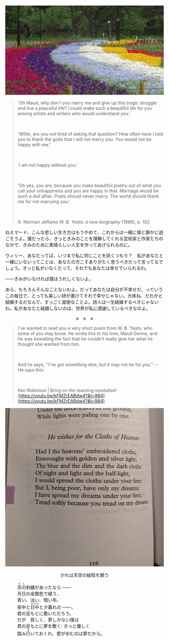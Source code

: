 ---
---

![](/assets/images/IMG_1716.JPG)

> 'Oh Maud, why don't you marry me and give up this tragic struggle and live a peaceful life? I could make such a beautiful life for you among artists and writers who would understand you.'
>
> 　
>
> 'Willie, are you not tired of asking that question? How often have I told you to thank the gods that I will not marry you. You would not be happy with me.'
>
> 　
>
> 'I am not happy without you.'
>
> 　
>
> 'Oh yes, you are, because you make beautiful poetry out of what you call your unhappiness and you are happy in that. Marriage would be such a dull affair. Poets should never marry. The world should thank me for not marrying you.'
>
> 　
>
> <p>A. Norman Jeffares <i>W. B. Yeats: a new biography</i> (1988), p. 102<p>

<p style="text-align: start; margin-top: 1em;">
ねえマード、こんな悲しい生き方はもうやめて、これからは一緒に僕と静かに過ごそうよ。僕だったら、きっときみのことを理解してくれる芸術家と作家たちのなかで、きみのために素晴らしい人生を作ってあげられるのに。
</p>

<p style="text-align: start; margin-top: 1em;">
ウィリー、あなたってば、いつまで私に同じことを訊くつもり？　私があなたと一緒にいないってことは、あなたの方こそありがたく思うべきだって言ってるでしょう。きっと私がいなくたって、それでもあなたは幸せでいられるわ。
</p>

<p style="text-align: start; margin-top: 1em;">
<s>　　</s>きみがいなければ僕はうれしくないよ。
</p>

<p style="text-align: start; margin-top: 1em;">
あら、もちろんそんなことないわよ。だってあなたは自分が不幸せだ、っていうこの毎日で、とっても美しい詩が書けてそれで幸せじゃない。大体ね、だれかと結婚するだなんて、すっごく面倒なことよ。詩人は一生結婚するべきじゃないわ。私があなたと結婚しないのは、世界が私に感謝しているべきなのよ。
</p>

<center><p style="margin-top: 0.5em; margin-bottom: 0.5em;"> <span style="font-size: 80%">☆　☆　☆</span> </p></center>

> I've wanted to read you a very short poem from W. B. Yeats, who some of you may know. He wrote this to his love, Maud Gonne, and he was bewailing the fact that he couldn't really give her what he thought she wanted from him.
>
> 　
>
> And he says, ''I've got something else, but it may not be for you." -- He says this:
>
> 　
>
> Ken Robinson | Bring on the learning revolution!
> [https://youtu.be/kFMZrEABdw4?&t=984](https://youtu.be/kFMZrEABdw4?&t=984)


![](/assets/images/cloths.png)


<center> <p style="margin-top: 0.5em;">
かれは天空の絨毯を願う
</p>

<p style="text-align: start; width: 85%; margin-top: 0.5em;">
<ruby><rb>天の</rb><rp> (</rp><rt>そら</rt><rp>) </rp></ruby>刺繍があったなら <s>　　</s> <br>
月日の金銀色で縫う、<br>
青い、淡い、暗い布、 <br>
夜中と<ruby><rb>日中</rb><rp> (</rp><rt>ひなか</rt><rp>) </rp></ruby>と夕暮れの <s>　　</s>、<br>
君の足もとに敷いただろう。<br>
だが　貧しく、夢しかない僕は<br>
君の足もとに夢を敷く: きっと優しく<br>
踏み<ruby><rb>行</rb><rp> (</rp><rt>ゆ</rt><rp>) </rp></ruby>いておくれ、君が歩むのは夢だから。<br>
</p> </center>

　
　

　


　

